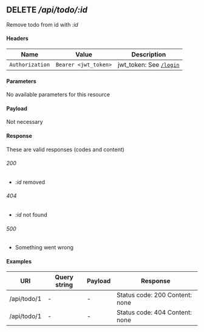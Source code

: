 ## **DELETE** _/api/todo/:id_

Remove todo from id with _:id_

#### Headers

Name | Value | Description
--- | --- | ---
`Authorization` | `Bearer <jwt_token>` | jwt_token: See [`/login`](../../post/login.md)

#### Parameters

No available parameters for this resource

#### Payload

Not necessary

#### Response

These are valid responses (codes and content)

###### 200
- _:id_ removed

###### 404
- _:id_ not found

###### 500
- Something went wrong

#### Examples

URI | Query string | Payload| Response
--- | --- | --- | ---
/api/todo/1 | - | - | Status code: 200 Content: none
/api/todo/1 | - | - | Status code: 404 Content: none

